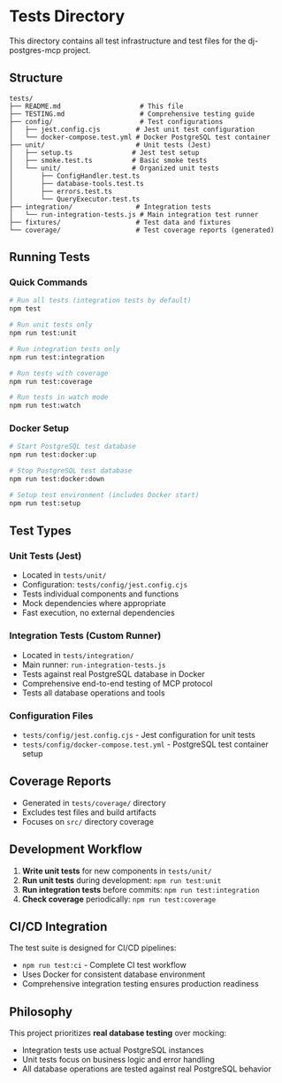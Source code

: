 # Tests Directory

This directory contains all test infrastructure and test files for the dj-postgres-mcp project.

## Structure

```
tests/
├── README.md                    # This file
├── TESTING.md                   # Comprehensive testing guide
├── config/                      # Test configurations
│   ├── jest.config.cjs         # Jest unit test configuration
│   └── docker-compose.test.yml # Docker PostgreSQL test container
├── unit/                       # Unit tests (Jest)
│   ├── setup.ts               # Jest test setup
│   ├── smoke.test.ts          # Basic smoke tests
│   └── unit/                  # Organized unit tests
│       ├── ConfigHandler.test.ts
│       ├── database-tools.test.ts
│       ├── errors.test.ts
│       └── QueryExecutor.test.ts
├── integration/                # Integration tests
│   └── run-integration-tests.js # Main integration test runner
├── fixtures/                   # Test data and fixtures
└── coverage/                   # Test coverage reports (generated)
```

## Running Tests

### Quick Commands
```bash
# Run all tests (integration tests by default)
npm test

# Run unit tests only
npm run test:unit

# Run integration tests only
npm run test:integration

# Run tests with coverage
npm run test:coverage

# Run tests in watch mode
npm run test:watch
```

### Docker Setup
```bash
# Start PostgreSQL test database
npm run test:docker:up

# Stop PostgreSQL test database  
npm run test:docker:down

# Setup test environment (includes Docker start)
npm run test:setup
```

## Test Types

### Unit Tests (Jest)
- Located in `tests/unit/`
- Configuration: `tests/config/jest.config.cjs`
- Tests individual components and functions
- Mock dependencies where appropriate
- Fast execution, no external dependencies

### Integration Tests (Custom Runner)
- Located in `tests/integration/`
- Main runner: `run-integration-tests.js`
- Tests against real PostgreSQL database in Docker
- Comprehensive end-to-end testing of MCP protocol
- Tests all database operations and tools

### Configuration Files
- `tests/config/jest.config.cjs` - Jest configuration for unit tests
- `tests/config/docker-compose.test.yml` - PostgreSQL test container setup

## Coverage Reports
- Generated in `tests/coverage/` directory
- Excludes test files and build artifacts
- Focuses on `src/` directory coverage

## Development Workflow

1. **Write unit tests** for new components in `tests/unit/`
2. **Run unit tests** during development: `npm run test:unit`
3. **Run integration tests** before commits: `npm run test:integration`
4. **Check coverage** periodically: `npm run test:coverage`

## CI/CD Integration

The test suite is designed for CI/CD pipelines:
- `npm run test:ci` - Complete CI test workflow
- Uses Docker for consistent database environment
- Comprehensive integration testing ensures production readiness

## Philosophy

This project prioritizes **real database testing** over mocking:
- Integration tests use actual PostgreSQL instances
- Unit tests focus on business logic and error handling
- All database operations are tested against real PostgreSQL behavior

